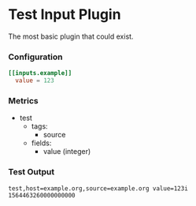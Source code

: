# Test Input Plugin

The most basic plugin that could exist.

### Configuration

```toml
[[inputs.example]]
  value = 123
```

### Metrics

- test
  - tags:
    - source
  - fields:
    - value (integer)

### Test Output

```
test,host=example.org,source=example.org value=123i 1564463260000000000
```
